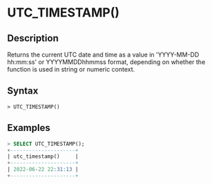 # **UTC_TIMESTAMP()**

## **Description**

Returns the current UTC date and time as a value in 'YYYY-MM-DD hh:mm:ss' or YYYYMMDDhhmmss format, depending on whether the function is used in string or numeric context.

## **Syntax**

```
> UTC_TIMESTAMP()
```

## **Examples**

```sql
> SELECT UTC_TIMESTAMP();
+---------------------+
| utc_timestamp()     |
+---------------------+
| 2022-06-22 22:31:13 |
+---------------------+
```
